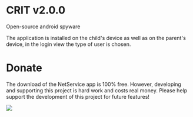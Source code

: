 # CRIT v2.0.0
Open-source android spyware

The application is installed on the child's device as well as on the parent's device, in the login view the type of user is chosen.

# Donate
The download of the NetService app is 100% free. However, developing and supporting this project is hard work and costs real money. Please help support the development of this project for future features!

<a href="https://www.paypal.com/paypalme2/midrosapps">
  <img src="https://raw.githubusercontent.com/M1Dr05/NetService/master/art/paypal.png">
</a>
